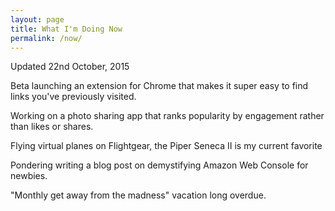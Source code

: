 ```yaml
---
layout: page
title: What I'm Doing Now
permalink: /now/
---
```


Updated 22nd October, 2015

Beta launching an extension for Chrome that makes it super easy to find links you've previously visited.

Working on a photo sharing app that ranks popularity by engagement rather than likes or shares.

Flying virtual planes on Flightgear, the Piper Seneca II is my current favorite

Pondering writing a blog post on demystifying Amazon Web Console for newbies. 

"Monthly get away from the madness" vacation long overdue.
